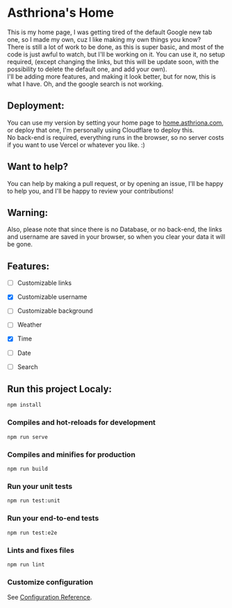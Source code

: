 # Asthriona's Home

This is my home page, I was getting tired of the default Google new tab one, so I made my own, cuz I like making my own things you know?  
There is still a lot of work to be done, as this is super basic, and most of the code is just awful to watch, but I'll be working on it. You can use it, no setup required, (except changing the links, but this will be update soon, with the possibility to delete the default one, and add your own).  
I'll be adding more features, and making it look better, but for now, this is what I have.
Oh, and the google search is not working.  

## Deployment: 
You can use my version by setting your home page to [home.asthriona.com](https://home.asthriona.com), or deploy that one, I'm personally using Cloudflare to deploy this.  
No back-end is required, everything runs in the browser, so no server costs if you want to use Vercel or whatever you like. :)  
  
## Want to help?
You can help by making a pull request, or by opening an issue, I'll be happy to help you, and I'll be happy to review your contributions!
  
## Warning:
Also, please note that since there is no Database, or no back-end, the links and username are saved in your browser, so when you clear your data it will be gone.

## Features:
- [ ] Customizable links
- [x] Customizable username
- [ ] Customizable background
- [ ] Weather
- [x] Time
- [ ] Date
- [ ] Search


## Run this project Localy:
```
npm install
```

### Compiles and hot-reloads for development
```
npm run serve
```

### Compiles and minifies for production
```
npm run build
```

### Run your unit tests
```
npm run test:unit
```

### Run your end-to-end tests
```
npm run test:e2e
```

### Lints and fixes files
```
npm run lint
```

### Customize configuration
See [Configuration Reference](https://cli.vuejs.org/config/).
